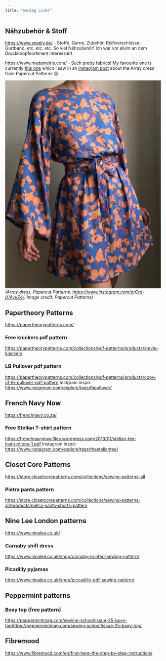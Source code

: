 ```yaml
---
title: "Sewing Links"
---
```


## Nähzubehör & Stoff
https://www.snaply.de/ - Stoffe, Garne, Zubehör, Reißverschlüsse, Gurtband, etc. etc. etc. So viel Nähzubehör! Ich war vor allem an dem Druckknopfsortiment interessiert. 


https://www.madameiris.com/ - Such pretty fabrics! My favourite one is currently [this one](https://www.madameiris.com/products/tissu-auguste) which I saw in an [Instagram post](https://www.instagram.com/p/Crd-01AyyZ4/) about the Array dress from Papercut Patterns 😍

![|300](Pasted%20image%2020230602112720.png)
_(Array dress, Papercut Patterns. https://www.instagram.com/p/Crd-01AyyZ4/. Image credit: Papercut Patterns)_

## Papertheory Patterns
https://papertheorypatterns.com/

### Free knickers pdf pattern 
https://papertheorypatterns.com/collections/pdf-patterns/products/stevie-knickers

### LB Pullover pdf pattern 
https://papertheorypatterns.com/collections/pdf-patterns/products/copy-of-lb-pullover-pdf-pattern
Instgram inspo: https://www.instagram.com/explore/tags/lbpullover/


## French Navy Now
https://frenchnavy.co.za/

### Free Stellan T-shirt pattern
https://frenchnavynow.files.wordpress.com/2019/01/stellan-tee-instructions-1.pdf
Instagram inspo: https://www.instagram.com/explore/tags/thestellantee/

## Closet Core Patterns
https://store.closetcorepatterns.com/collections/sewing-patterns-all

### Pietra pants pattern 
https://store.closetcorepatterns.com/collections/sewing-patterns-all/products/pietra-pants-shorts-pattern

## Nine Lee London patterns
https://www.ninalee.co.uk/

### Carnaby shift dress 
https://www.ninalee.co.uk/shop/carnaby-printed-sewing-pattern/

### Picadilly pyjamas 
https://www.ninalee.co.uk/shop/piccadilly-pdf-sewing-pattern/


## Peppermint patterns
### Boxy top (free pattern)
https://peppermintmag.com/sewing-school/issue-25-boxy-tophttps://peppermintmag.com/sewing-school/issue-25-boxy-top/

## Fibremood
https://www.fibremood.com/en/find-here-the-step-by-step-instructions